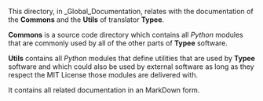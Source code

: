 This directory, in _Global_Documentation, relates with the documentation of 
the **Commons** and the **Utils** of translator **Typee**.

**Commons** is a source code directory which contains all _Python_ modules 
that are commonly used by all of the other parts of **Typee** software.

**Utils** contains all _Python_ modules that define utilities that are used 
by **Typee** software and which could also be used by external software as 
long as they respect the MIT License those modules are delivered with.

It contains all related documentation in an MarkDown form.
